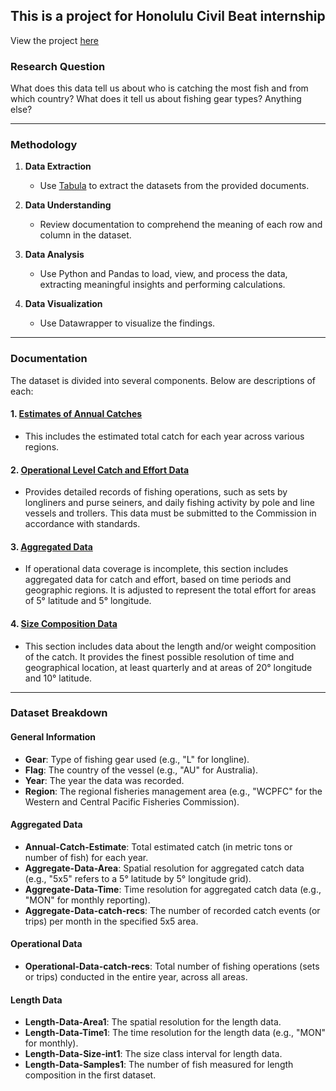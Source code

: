 ## This is a project for Honolulu Civil Beat internship
View the project [here](https://ashley-yihui-lee.github.io/honolulu-tuna/)

### **Research Question**
What does this data tell us about who is catching the most fish and from which country? What does it tell us about fishing gear types? Anything else? 

---

### **Methodology**
1. **Data Extraction**  
   - Use [Tabula](https://tabula.technology/) to extract the datasets from the provided documents.
  
2. **Data Understanding**  
   - Review documentation to comprehend the meaning of each row and column in the dataset.

3. **Data Analysis**  
   - Use Python and Pandas to load, view, and process the data, extracting meaningful insights and performing calculations.

4. **Data Visualization**
   - Use Datawrapper to visualize the findings.

---

### **Documentation**
The dataset is divided into several components. Below are descriptions of each:

#### 1. **[Estimates of Annual Catches](https://www.wcpfc.int/doc/annual-catch-estimates)**
- This includes the estimated total catch for each year across various regions.

#### 2. **[Operational Level Catch and Effort Data](https://www.wcpfc.int/doc/operational-catch-and-effort-data)**
- Provides detailed records of fishing operations, such as sets by longliners and purse seiners, and daily fishing activity by pole and line vessels and trollers. This data must be submitted to the Commission in accordance with standards.

#### 3. **[Aggregated Data](https://www.wcpfc.int/doc/aggregated-catch-and-effort-data)**
- If operational data coverage is incomplete, this section includes aggregated data for catch and effort, based on time periods and geographic regions. It is adjusted to represent the total effort for areas of 5° latitude and 5° longitude.

#### 4. **[Size Composition Data](https://www.wcpfc.int/doc/size-data)**
- This section includes data about the length and/or weight composition of the catch. It provides the finest possible resolution of time and geographical location, at least quarterly and at areas of 20° longitude and 10° latitude.

---

### **Dataset Breakdown**

#### **General Information**
- **Gear**: Type of fishing gear used (e.g., "L" for longline).
- **Flag**: The country of the vessel (e.g., "AU" for Australia).
- **Year**: The year the data was recorded.
- **Region**: The regional fisheries management area (e.g., "WCPFC" for the Western and Central Pacific Fisheries Commission).

#### **Aggregated Data**
- **Annual-Catch-Estimate**: Total estimated catch (in metric tons or number of fish) for each year.
- **Aggregate-Data-Area**: Spatial resolution for aggregated catch data (e.g., "5x5" refers to a 5° latitude by 5° longitude grid).
- **Aggregate-Data-Time**: Time resolution for aggregated catch data (e.g., "MON" for monthly reporting).
- **Aggregate-Data-catch-recs**: The number of recorded catch events (or trips) per month in the specified 5x5 area.

#### **Operational Data**
- **Operational-Data-catch-recs**: Total number of fishing operations (sets or trips) conducted in the entire year, across all areas.

#### **Length Data**
- **Length-Data-Area1**: The spatial resolution for the length data.
- **Length-Data-Time1**: The time resolution for the length data (e.g., "MON" for monthly).
- **Length-Data-Size-int1**: The size class interval for length data.
- **Length-Data-Samples1**: The number of fish measured for length composition in the first dataset.
